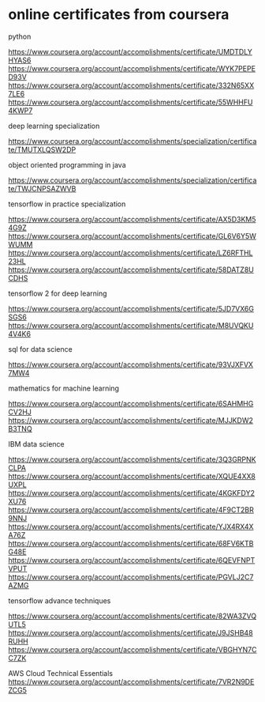 # online certificates from coursera

python

https://www.coursera.org/account/accomplishments/certificate/UMDTDLYHYAS6
https://www.coursera.org/account/accomplishments/certificate/WYK7PEPED93V
https://www.coursera.org/account/accomplishments/certificate/332N65XX7LE6
https://www.coursera.org/account/accomplishments/certificate/55WHHFU4KWP7



deep learning specialization

https://www.coursera.org/account/accomplishments/specialization/certificate/TMUTXLQSW2DP



object oriented programming in java

https://www.coursera.org/account/accomplishments/specialization/certificate/TWJCNPSAZWVB



tensorflow in practice specialization

https://www.coursera.org/account/accomplishments/certificate/AX5D3KM54G9Z
https://www.coursera.org/account/accomplishments/certificate/GL6V6Y5WWUMM
https://www.coursera.org/account/accomplishments/certificate/LZ6RFTHL23HL
https://www.coursera.org/account/accomplishments/certificate/58DATZ8UCDHS

tensorflow 2 for deep learning

https://www.coursera.org/account/accomplishments/certificate/5JD7VX6GSGS6
https://www.coursera.org/account/accomplishments/certificate/M8UVQKU4V4K6


sql for data science

https://www.coursera.org/account/accomplishments/certificate/93VJXFVX7MW4

mathematics for machine learning

https://www.coursera.org/account/accomplishments/certificate/6SAHMHGCV2HJ
https://www.coursera.org/account/accomplishments/certificate/MJJKDW2B3TNQ

IBM data science

https://www.coursera.org/account/accomplishments/certificate/3Q3GRPNKCLPA
https://www.coursera.org/account/accomplishments/certificate/XQUE4XX8UXPL
https://www.coursera.org/account/accomplishments/certificate/4KGKFDY2XU76
https://www.coursera.org/account/accomplishments/certificate/4F9CT2BR9NNJ
https://www.coursera.org/account/accomplishments/certificate/YJX4RX4XA76Z
https://www.coursera.org/account/accomplishments/certificate/68FV6KTBG48E
https://www.coursera.org/account/accomplishments/certificate/6QEVFNPTVPUT
https://www.coursera.org/account/accomplishments/certificate/PGVLJ2C7AZMG


tensorflow advance techniques

https://www.coursera.org/account/accomplishments/certificate/82WA3ZVQUTL5
https://www.coursera.org/account/accomplishments/certificate/J9JSHB48RUHH
https://www.coursera.org/account/accomplishments/certificate/VBGHYN7CC7ZK

AWS Cloud Technical Essentials
https://www.coursera.org/account/accomplishments/certificate/7VR2N9DEZCG5
